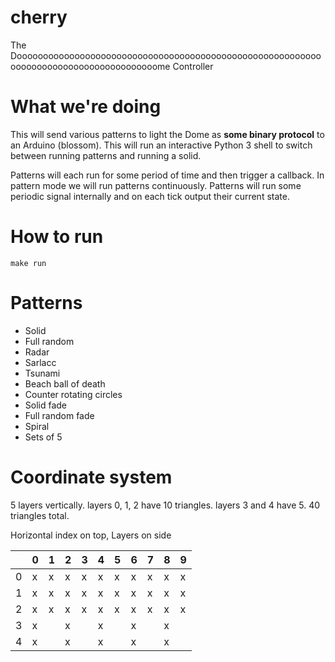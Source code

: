 # cherry
The Doooooooooooooooooooooooooooooooooooooooooooooooooooooooooooooooooooooooooooooooooooooome Controller

# What we're doing

This will send various patterns to light the Dome as **some binary protocol** to an Arduino (blossom).
This will run an interactive Python 3 shell to switch between running patterns and running a solid.

Patterns will each run for some period of time and then trigger a callback.
In pattern mode we will run patterns continuously. Patterns will run some
periodic signal internally and on each tick output their current state.

# How to run

```
make run
```

# Patterns

- Solid
- Full random
- Radar
- Sarlacc
- Tsunami
- Beach ball of death
- Counter rotating circles
- Solid fade
- Full random fade
- Spiral
- Sets of 5

# Coordinate system

5 layers vertically. layers 0, 1, 2 have 10 triangles. layers 3 and 4 have 5. 40 triangles total.

Horizontal index on top, Layers on side

|   | 0 | 1 | 2 | 3 | 4 | 5 | 6 | 7 | 8 | 9 |
|---|---|---|---|---|---|---|---|---|---|---|
| 0 | x | x | x | x | x | x | x | x | x | x |
| 1 | x | x | x | x | x | x | x | x | x | x |
| 2 | x | x | x | x | x | x | x | x | x | x |
| 3 | x |   | x |   | x |   | x |   | x |   |
| 4 | x |   | x |   | x |   | x |   | x |   |

